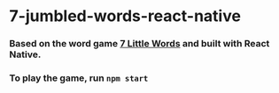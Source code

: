 # 7-jumbled-words-react-native

### Based on the word game [7 Little Words](https://www.7littlewords.com) and built with React Native. 

### To play the game, run `npm start`
